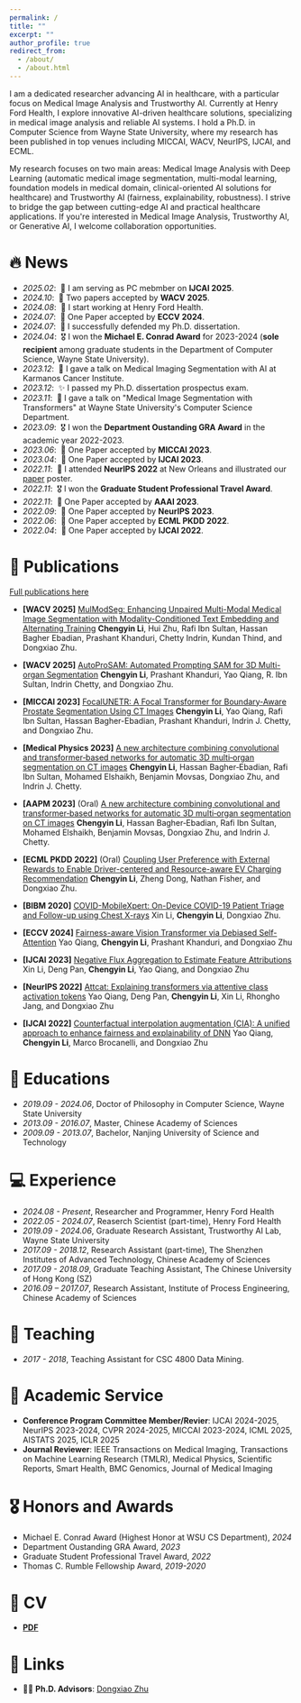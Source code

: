 ```yaml
---
permalink: /
title: ""
excerpt: ""
author_profile: true
redirect_from: 
  - /about/
  - /about.html
---
```


<span class='anchor' id='about-me'></span>
I am a dedicated researcher advancing AI in healthcare, with a particular focus on Medical Image Analysis and Trustworthy AI. Currently at Henry Ford Health, I explore innovative AI-driven healthcare solutions, specializing in medical image analysis and reliable AI systems. I hold a Ph.D. in Computer Science from Wayne State University, where my research has been published in top venues including MICCAI, WACV, NeurIPS, IJCAI, and ECML.

My research focuses on two main areas: Medical Image Analysis with Deep Learning (automatic medical image segmentation, multi-modal learning, foundation models in medical domain, clinical-oriented AI solutions for healthcare) and Trustworthy AI (fairness, explainability, robustness). I strive to bridge the gap between cutting-edge AI and practical healthcare applications. If you're interested in Medical Image Analysis, Trustworthy AI, or Generative AI, I welcome collaboration opportunities.

# 🔥 News  
- *2025.02*: &nbsp;💼 I am serving as PC mebmber on **IJCAI 2025**.
- *2024.10*: &nbsp;🎉 Two papers accepted by **WACV 2025**.
- *2024.08*: &nbsp;💼 I start working at Henry Ford Health. 
- *2024.07*: &nbsp;🎉 One Paper accepted by **ECCV 2024**.
- *2024.07*: &nbsp;🎉 I successfully defended my Ph.D. dissertation.
- *2024.04*: &nbsp;🎖 I won the **Michael E. Conrad Award** for 2023-2024 (**sole recipient** among graduate students in the Department of Computer Science, Wayne State University).
- *2023.12*: &nbsp;💼 I gave a talk on Medical Imaging Segmentation with AI at Karmanos Cancer Institute.
- *2023.12*: &nbsp;✨ I passed my Ph.D. dissertation prospectus exam.
- *2023.11*: &nbsp;💼 I gave a talk on "Medical Image Segmentation with Transformers" at Wayne State University's Computer Science Department.
- *2023.09*: &nbsp;🎖 I won the **Department Oustanding GRA Award** in the academic year 2022-2023.
- *2023.06*: &nbsp;🎉 One Paper accepted by **MICCAI 2023**.
- *2023.04*: &nbsp;🎉 One Paper accepted by **IJCAI 2023**.
- *2022.11*: &nbsp;🚁 I attended **NeurIPS 2022** at New Orleans and illustrated our [paper](https://proceedings.neurips.cc/paper_files/paper/2022/file/20e45668fefa793bd9f2edf19be12c4b-Paper-Conference.pdf) poster.
- *2022.11*: &nbsp;🎖 I won the **Graduate Student Professional Travel Award**.
- *2022.11*: &nbsp;🎉 One Paper accepted by **AAAI 2023**.
- *2022.09*: &nbsp;🎉 One Paper accepted by **NeurIPS 2023**.
- *2022.06*: &nbsp;🎉 One Paper accepted by **ECML PKDD 2022**.
- *2022.04*: &nbsp;🎉 One Paper accepted by **IJCAI 2022**.

# 📝 Publications 
[Full publications here](https://scholar.google.com/citations?user=GeL7DtsAAAAJ&hl=en)

- **[WACV 2025]** [MulModSeg: Enhancing Unpaired Multi-Modal Medical Image Segmentation with Modality-Conditioned Text Embedding and Alternating Training](https://arxiv.org/pdf/2411.15576) **Chengyin Li**, Hui Zhu, Rafi Ibn Sultan, Hassan Bagher Ebadian, Prashant Khanduri, Chetty Indrin, Kundan Thind, and Dongxiao Zhu.

- **[WACV 2025]** [AutoProSAM: Automated Prompting SAM for 3D Multi-organ Segmentation](https://arxiv.org/abs/2308.14936) **Chengyin Li**, Prashant Khanduri, Yao Qiang, R. Ibn Sultan, Indrin Chetty, and Dongxiao Zhu.

- **[MICCAI 2023]** [FocalUNETR: A Focal Transformer for Boundary-Aware Prostate Segmentation Using CT Images](https://link.springer.com/chapter/10.1007/978-3-031-43898-1_57) 
**Chengyin Li**, Yao Qiang, Rafi Ibn Sultan, Hassan Bagher-Ebadian, Prashant Khanduri, Indrin J. Chetty, and Dongxiao Zhu.

- **[Medical Physics 2023]** [A new architecture combining convolutional and transformer‐based networks for automatic 3D multi‐organ segmentation on CT images](https://aapm.onlinelibrary.wiley.com/doi/pdf/10.1002/mp.16750) **Chengyin Li**, Hassan Bagher‐Ebadian, Rafi Ibn Sultan, Mohamed Elshaikh, Benjamin Movsas, Dongxiao Zhu, and Indrin J. Chetty.

- **[AAPM 2023]** (Oral) [A new architecture combining convolutional and transformer‐based networks for automatic 3D multi‐organ segmentation on CT images](https://aapm.confex.com/aapm/2023am/meetingapp.cgi/Paper/3328) **Chengyin Li**, Hassan Bagher‐Ebadian, Rafi Ibn Sultan, Mohamed Elshaikh, Benjamin Movsas, Dongxiao Zhu, and Indrin J. Chetty.

- **[ECML PKDD 2022]** (Oral) [Coupling User Preference with External Rewards to Enable Driver-centered and Resource-aware EV Charging Recommendation](https://arxiv.org/pdf/2210.12693) **Chengyin Li**, Zheng Dong, Nathan Fisher, and Dongxiao Zhu.

- **[BIBM 2020]** [COVID-MobileXpert: On-Device COVID-19 Patient Triage and Follow-up using Chest X-rays](https://www.computer.org/csdl/proceedings-article/bibm/2020/09313217/1qmfVqaDpba) Xin Li, **Chengyin Li**, Dongxiao Zhu.

- **[ECCV 2024]** [Fairness-aware Vision Transformer via Debiased Self-Attention](https://arxiv.org/pdf/2301.13803.pdf) 
  Yao Qiang, **Chengyin Li**, Prashant Khanduri, and Dongxiao Zhu

- **[IJCAI 2023]** [Negative Flux Aggregation to Estimate Feature Attributions](https://arxiv.org/pdf/2301.06989.pdf) 
Xin Li, Deng Pan, **Chengyin Li**, Yao Qiang, and Dongxiao Zhu

- **[NeurIPS 2022]** [Attcat: Explaining transformers via attentive class activation tokens](https://proceedings.neurips.cc/paper_files/paper/2022/file/20e45668fefa793bd9f2edf19be12c4b-Paper-Conference.pdf) 
  Yao Qiang, Deng Pan, **Chengyin Li**, Xin Li, Rhongho Jang, and Dongxiao Zhu

- **[IJCAI 2022]** [Counterfactual interpolation augmentation (CIA): A unified approach to enhance fairness and explainability of DNN](https://www.ijcai.org/proceedings/2022/0103.pdf) 
Yao Qiang, **Chengyin Li**, Marco Brocanelli, and Dongxiao Zhu


# 📖 Educations
- *2019.09 - 2024.06*, Doctor of Philosophy in Computer Science, Wayne State University
- *2013.09 - 2016.07*, Master, Chinese Academy of Sciences
- *2009.09 - 2013.07*, Bachelor, Nanjing University of Science and Technology

# 💻 Experience
- *2024.08 - Present*, Researcher and Programmer, Henry Ford Health
- *2022.05 - 2024.07*, Reaserch Scientist (part-time), Henry Ford Health
- *2019.09 - 2024.06*, Graduate Research Assistant, Trustworthy AI Lab, Wayne State University
- *2017.09 - 2018.12*, Research Assistant (part-time), The Shenzhen Institutes of Advanced Technology, Chinese Academy of Sciences
- *2017.09 - 2018.09*, Graduate Teaching Assistant, The Chinese University of Hong Kong (SZ)
- *2016.09 – 2017.07*, Research Assistant, Institute of Process Engineering, Chinese Academy of Sciences 
 
# 📃 Teaching
- *2017 - 2018*, Teaching Assistant for CSC 4800 Data Mining.

# 💼 Academic Service
- **Conference Program Committee Member/Revier**: IJCAI 2024-2025, NeurIPS 2023-2024, CVPR 2024-2025, MICCAI 2023-2024, ICML 2025, AISTATS 2025, ICLR 2025
- **Journal Reviewer**: IEEE Transactions on Medical Imaging, Transactions on Machine Learning Research (TMLR), Medical Physics, Scientific Reports, Smart Health, BMC Genomics, Journal of Medical Imaging


# 🎖 Honors and Awards
- Michael E. Conrad Award (Highest Honor at WSU CS Department), *2024*
- Department Oustanding GRA Award, *2023*
- Graduate Student Professional Travel Award, *2022*
- Thomas C. Rumble Fellowship Award, *2019-2020*

# 💼 CV
- **[PDF](cy_cv.pdf)**

# 🔗 Links
- 👨‍🏫 **Ph.D. Advisors**: [Dongxiao Zhu](https://dongxiaozhu.github.io/)
